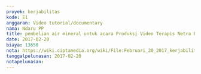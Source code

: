 ```yaml
---
proyek: kerjabilitas
kode: E1
anggaran: Video tutorial/documentary
nama: Ndaru PP
title: pembelian air mineral untuk acara Produksi Video Terapis Netra Pak Margono
date: 2017-02-20
biaya: 13650
nota: https://wiki.ciptamedia.org/wiki/File:Februari_20_2017_kerjabilitas_E1_snack_ndaru.jpg
tanggalpelunasan: 2017-02-20
notapelunasan:
---
```

